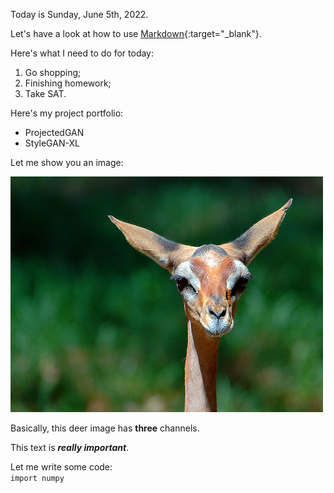 Today is Sunday, June 5th, 2022.

Let's have a look at how to use [Markdown](https://www.markdownguide.org/cheat-sheet/){:target="_blank"}.

Here's what I need to do for today:
1. Go shopping;
2. Finishing homework;
3. Take SAT.

Here's my project portfolio:
- ProjectedGAN
- StyleGAN-XL

Let me show you an image:  

![image](deer.png)  


Basically, this deer image has **three** channels.

This text is <em><strong>really important</strong></em>.

Let me write some code:  
`import numpy`
